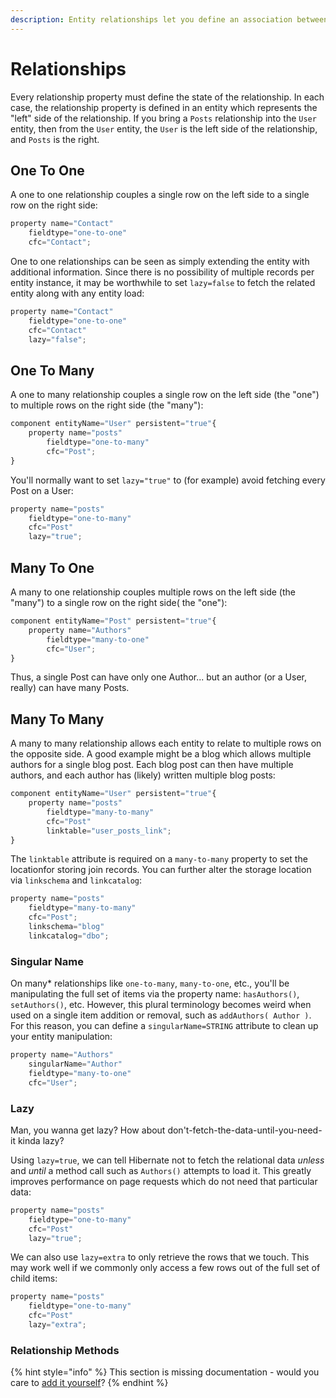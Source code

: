 ```yaml
---
description: Entity relationships let you define an association between two entity types.
---
```


# Relationships

Every relationship property must define the state of the relationship. In each case, the relationship property is defined in an entity which represents the "left" side of the relationship. If you bring a `Posts` relationship into the `User` entity, then from the `User` entity, the `User` is the left side of the relationship, and `Posts` is the right.

## One To One

A one to one relationship couples a single row on the left side to a single row on the right side:

```js
property name="Contact"
    fieldtype="one-to-one"
    cfc="Contact";
```

One to one relationships can be seen as simply extending the entity with additional information. Since there is no possibility of multiple records per entity instance, it may be worthwhile to set `lazy=false` to fetch the related entity along with any entity load:

```js
property name="Contact"
    fieldtype="one-to-one"
    cfc="Contact"
    lazy="false";
```

## One To Many

A one to many relationship couples a single row on the left side (the "one") to multiple rows on the right side (the "many"):

```js
component entityName="User" persistent="true"{
    property name="posts"
        fieldtype="one-to-many"
        cfc="Post";
}
```

You'll normally want to set `lazy="true"` to (for example) avoid fetching every Post on a User:

```js
property name="posts"
    fieldtype="one-to-many"
    cfc="Post"
    lazy="true";
```

## Many To One

A many to one relationship couples multiple rows on the left side (the "many") to a single row on the right side( the "one"):

```js
component entityName="Post" persistent="true"{
    property name="Authors"
        fieldtype="many-to-one"
        cfc="User";
}
```

Thus, a single Post can have only one Author... but an author (or a User, really) can have many Posts.

## Many To Many

A many to many relationship allows each entity to relate to multiple rows on the opposite side. A good example might be a blog which allows multiple authors for a single blog post. Each blog post can then have multiple authors, and each author has (likely) written multiple blog posts:

```js
component entityName="User" persistent="true"{
    property name="posts"
        fieldtype="many-to-many"
        cfc="Post"
        linktable="user_posts_link";
}
```

The `linktable` attribute is required on a `many-to-many` property to set the locationfor storing join records. You can further alter the storage location via `linkschema` and `linkcatalog`:

```js
property name="posts"
    fieldtype="many-to-many"
    cfc="Post";
    linkschema="blog"
    linkcatalog="dbo";
```

### Singular Name

On many\* relationships like `one-to-many`, `many-to-one`, etc., you'll be manipulating the full set of items via the property name: `hasAuthors()`, `setAuthors()`, etc. However, this plural terminology becomes weird when used on a single item addition or removal, such as `addAuthors( Author )`. For this reason, you can define a `singularName=STRING` attribute to clean up your entity manipulation:

```js
property name="Authors"
    singularName="Author"
    fieldtype="many-to-one"
    cfc="User";
```

### Lazy

Man, you wanna get lazy? How about don't-fetch-the-data-until-you-need-it kinda lazy?

Using `lazy=true`, we can tell Hibernate not to fetch the relational data _unless_ and _until_ a method call such as `Authors()` attempts to load it. This greatly improves performance on page requests which do not need that particular data:

```js
property name="posts"
    fieldtype="one-to-many"
    cfc="Post"
    lazy="true";
```

We can also use `lazy=extra` to only retrieve the rows that we touch. This may work well if we commonly only access a few rows out of the full set of child items:

```js
property name="posts"
    fieldtype="one-to-many"
    cfc="Post"
    lazy="extra";
```

### Relationship Methods

{% hint style="info" %}
This section is missing documentation - would you care to [add it yourself](http://127.0.0.1:5000/s/vcvOjwmew3Y3IdvJ8jNG/guide/relationships/relationship-types/belongsto)?
{% endhint %}
